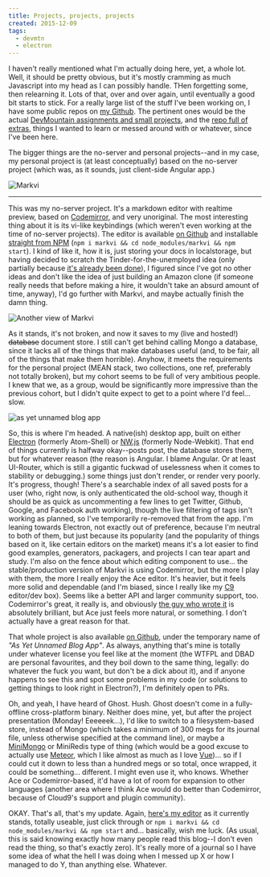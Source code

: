 ```yaml
---
title: Projects, projects, projects
created: 2015-12-09
tags:
  - devmtn
  - electron
---
```


I haven't really mentioned what I'm actually doing here, yet, a whole lot. Well, it should be pretty obvious, but it's mostly cramming as much Javascript into my head as I can possibly handle. THen forgetting some, then relearning it. Lots of that, over and over again, until eventually a good bit starts to stick. For a really large list of the stuff I've been working on, I have some public repos on [my Github](https://github.com/zacanger). The pertinent ones would be the actual [DevMountain assignments and small projects](https://github.com/zacanger/devmtn.git), and the [repo full of extras](https://github.com/zacanger/excerpts-and-excersises.git), things I wanted to learn or messed around with or whatever, since I've been here.

The bigger things are the no-server and personal projects--and in my case, my personal project is (at least conceptually) based on the no-server project (which was, as it sounds, just client-side Angular app.)

![Markvi](http://zacanger.com/blog/markvi-1.jpg)

--------

This was my no-server project. It's a markdown editor with realtime preview, based on [Codemirror](https://codemirror.net/), and very unoriginal. The most interesting thing about it is its vi-like keybindings (which weren't even working at the time of no-server projects). The editor is available [on Github](https://github.com/zacanger/markvi) and installable [straight from NPM](https://www.npmjs.com/package/markvi) (`npm i markvi && cd node_modules/markvi && npm start`). I kind of like it, how it is, just storing your docs in localstorage, but having decided to scratch the Tinder-for-the-unemployed idea (only partially because [it's already been done](http://www.jobrapp.com/)), I figured since I've got no other ideas and don't like the idea of just building an Amazon clone (if someone really needs that before making a hire, it wouldn't take an absurd amount of time, anyway), I'd go further with Markvi, and maybe actually finish the damn thing.

![Another view of Markvi](http://zacanger.com/blog/markvi-2.jpg)

As it stands, it's not broken, and now it saves to my (live and hosted!) ~~database~~ document store. I still can't get behind calling Mongo a database, since it lacks all of the things that make databases useful (and, to be fair, all of the things that make them horrible). Anyhow, it meets the requirements for the personal project (MEAN stack, two collections, one ref, preferably not totally broken), but my cohort seems to be full of very ambitious people. I knew that we, as a group, would be significantly more impressive than the previous cohort, but I didn't quite expect to get to a point where I'd feel... slow.

![as yet unnamed blog app](http://zacanger.com/blog/ayuba.png)

So, this is where I'm headed. A native(ish) desktop app, built on either [Electron](http://electron.atom.io) (formerly Atom-Shell) or [NW.js](http://nwjs.io/) (formerly Node-Webkit). That end of things currently is halfway okay--posts post, the database stores them, but for whatever reason (the reason is Angular. I blame Angular. Or at least UI-Router, which is still a gigantic fuckwad of uselessness when it comes to stability or debugging.) some things just don't render, or render very poorly. It's progress, though! There's a searchable index of all saved posts for a user (who, right now, is only authenticated the old-school way, though it should be as quick as uncommenting a few lines to get Twitter, Github, Google, and Facebook auth working), though the live filtering of tags isn't working as planned, so I've temporarily re-removed that from the app. I'm leaning towards Electron, not exactly out of preference, because I'm neutral to both of them, but just because its popularity (and the popularity of things based on it, like certain editors on the market) means it's a lot easier to find good examples, generators, packagers, and projects I can tear apart and study. I'm also on the fence about which editing component to use... the stable/production version of Markvi is using Codemirror, but the more I play with them, the more I really enjoy the Ace editor. It's heavier, but it feels more solid and dependable (and I'm biased, since I really like my [C9](https://c9.io/) editor/dev box). Seems like a better API and larger community support, too. Codemirror's great, it really is, and obviously [the guy who wrote it](http://marijnhaverbeke.nl/) is absolutely brilliant, but Ace just feels more natural, or something. I don't actually have a great reason for that.

That whole project is also available [on Github](https://github.com/zacanger/ayuba.git), under the temporary name of _"As Yet Unnamed Blog App"_. As always, anything that's mine is totally under whatever license you feel like at the moment (the WTFPL and DBAD are personal favourites, and they boil down to the same thing, legally: do whatever the fuck you want, but don't be a dick about it), and if anyone happens to see this and spot some problems in my code (or solutions to getting things to look right in Electron?), I'm definitely open to PRs.

Oh, and yeah, I have heard of Ghost. Hush. Ghost doesn't come in a fully-offline cross-platform binary. Neither does mine, yet, but after the project presentation (Monday! Eeeeeek...), I'd like to switch to a filesystem-based store, instead of Mongo (which takes a minimum of 300 megs for its journal file, unless otherwise specified at the command line), or maybe a [MiniMongo](https://www.meteor.com/mini-databases) or MiniRedis type of thing (which would be a good excuse to actually use [Meteor](https://www.meteor.com/), which I like almost as much as I love [Vue](http://vuejs.org/))... so if I could cut it down to less than a hundred megs or so total, once wrapped, it could be something... different. I might even use it, who knows. Whether Ace or Codemirror-based, it'd have a lot of room for expansion to other languages (another area where I think Ace would do better than Codemirror, because of Cloud9's support and plugin community).

OKAY. That's all, that's my update. Again, [here's my editor](http://devpost.com/software/markvi) as it currently stands, totally useable, just click through or `npm i markvi && cd node_modules/markvi && npm start` and... basically, wish me luck. (As usual, this is said knowing exactly how many people read this blog--I don't even read the thing, so that's exactly zero). It's really more of a journal so I have some idea of what the hell I was doing when I messed up X or how I managed to do Y, than anything else. Whatever.
